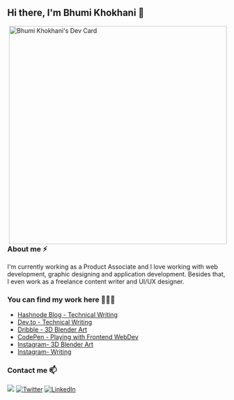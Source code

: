 ## Hi there, I'm Bhumi Khokhani 👋

<!--
**bhumikhokhani/bhumikhokhani** is a ✨ _special_ ✨ repository because its `README.md` (this file) appears on your GitHub profile.

Here are some ideas to get you started:

- 🔭 I’m currently working on ...
- 🌱 I’m currently learning ...
- 👯 I’m looking to collaborate on ...
- 🤔 I’m looking for help with ...
- 💬 Ask me about ...
- 📫 How to reach me: ...
- 😄 Pronouns: ...
- ⚡ Fun fact: ...
-->
<a href="https://app.daily.dev/bhumikhokhani"><img align="right" width="auto" height="500" src="https://api.daily.dev/devcards/81a60553a1c5447a9ee1c3c0e8475456.png?r=uoq" width="400" alt="Bhumi Khokhani's Dev Card"/></a>

### About me ⚡
I'm currently working as a Product Associate and I love working with web development, graphic designing and application development. Besides that, I even work as a freelance content writer and UI/UX designer.

### You can find my work here 💁🏻‍♀️ 
- [Hashnode Blog - Technical Writing](https://bhumikhokhani.hashnode.dev/)
- [Dev.to - Technical Writing](https://dev.to/bhumikhokhani/)
- [Dribble - 3D Blender Art](https://dribbble.com/Blend_Arts)
- [CodePen - Playing with Frontend WebDev](https://codepen.io/bhumikhokhani/)
- [Instagram- 3D Blender Art](https://www.instagram.com/blend_arts/)
- [Instagram- Writing](https://www.instagram.com/worldy_feels/)
<!--
## Activity

![Bhumi's github stats](https://github-readme-stats.vercel.app/api?username=bhumikhokhani&theme=dark&show_icons=true)
</br>
-->
### Contact me 📫 
  <a href="mailto:bhumikhokhani@gmail.com?"><img src="https://img.shields.io/badge/Gmail-D14836?style=for-the-badge&logo=gmail&logoColor=white"/></a>
  [![Twitter](https://img.shields.io/badge/TWITTER-%231DA1F2.svg?style=for-the-badge&logo=Twitter&logoColor=white)](https://twitter.com/bhumikhokhani)
  [![LinkedIn](https://img.shields.io/badge/linkedin-%230077B5.svg?style=for-the-badge&logo=linkedin&logoColor=white)](https://www.linkedin.com/in/bhumikhokhani/)
